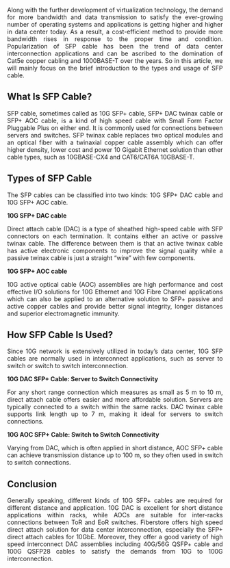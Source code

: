 <p style="text-align: justify;">Along with the further development of virtualization technology, the demand for more bandwidth and data transmission to satisfy the ever-growing number of operating systems and applications is getting higher and higher in data center today. As a result, a cost-efficient method to provide more bandwidth rises in response to the proper time and condition. Popularization of SFP cable has been the trend of data center interconnection applications and can be ascribed to the domination of Cat5e copper cabling and 1000BASE-T over the years. So in this article, we will mainly focus on the brief introduction to the types and usage of SFP cable.</p>

<h2>What Is SFP Cable?</h2>
<p style="text-align: justify;">SFP cable, sometimes called as 10G SFP+ cable, SFP+ DAC twinax cable or SFP+ AOC cable, is a kind of high speed cable with Small Form Factor Pluggable Plus on either end. It is commonly used for connections between servers and switches. SFP twinax cable replaces two optical modules and an optical fiber with a twinaxial copper cable assembly which can offer higher density, lower cost and power 10 Gigabit Ethernet solution than other cable types, such as 10GBASE-CX4 and CAT6/CAT6A 10GBASE-T.</p>

<h2>Types of SFP Cable</h2>
<p style="text-align: justify;">The SFP cables can be classified into two kinds: 10G SFP+ DAC cable and 10G SFP+ AOC cable.</p>
<div><strong>10G SFP+ DAC cable</strong></div>
<p style="text-align: justify;">Direct attach cable (DAC) is a type of sheathed high-speed cable with SFP connectors on each termination. It contains either an active or passive twinax cable. The difference between them is that an active twinax cable has active electronic components to improve the signal quality while a passive twinax cable is just a straight “wire” with few components.</p>
<div><strong>10G SFP+ AOC cable</strong></div>
<p style="text-align: justify;">10G active optical cable (AOC) assemblies are high performance and cost effective I/O solutions for 10G Ethernet and 10G Fibre Channel applications which can also be applied to an alternative solution to SFP+ passive and active copper cables and provide better signal integrity, longer distances and superior electromagnetic immunity.</p>

<h2>How SFP Cable Is Used?</h2>
<p style="text-align: justify;">Since 10G network is extensively utilized in today’s data center, 10G SFP cables are normally used in interconnect applications, such as server to switch or switch to switch interconnection.</p>
<div><strong>10G DAC SFP+ Cable: Server to Switch Connectivity</strong></div>
<p style="text-align: justify;">For any short range connection which measures as small as 5 m to 10 m, direct attach cable offers easier and more affordable solution. Servers are typically connected to a switch within the same racks. DAC twinax cable supports link length up to 7 m, making it ideal for servers to switch connections.</p>
<div><strong>10G AOC SFP+ Cable: Switch to Switch Connectivity</strong></div>
<p style="text-align: justify;">Varying from DAC, which is often applied in short distance, AOC SFP+ cable can achieve transmission distance up to 100 m, so they often used in switch to switch connections.</p>

<h2>Conclusion</h2>
<p style="text-align: justify;">Generally speaking, different kinds of 10G SFP+ cables are required for different distance and application. 10G DAC is excellent for short distance applications within racks, while AOCs are suitable for inter-racks connections between ToR and EoR switches. Fiberstore offers high speed direct attach solution for data center interconnection, especially the SFP+ direct attach cables for 10GbE. Moreover, they offer a good variety of high speed interconnect DAC assemblies including 40G/56G QSFP+ cable and 100G QSFP28 cables to satisfy the demands from 10G to 100G interconnection.</p>
